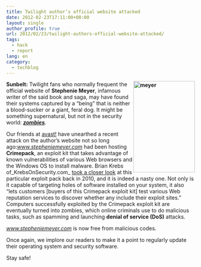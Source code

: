 ```yaml
---
title: Twilight author’s official website attacked
date: 2012-02-23T17:11:00+00:00
layout: single
author_profile: true
url: 2012/02/23/twilight-authors-official-website-attacked/
tags:
  - hack
  - report
lang: en
category: 
  - techblog
---
```

**[<img title="meyer" border="0" alt="meyer" align="right" src="http://lh4.ggpht.com/-wt7imCPJ0-s/T0ZsJ7SGI7I/AAAAAAAAE88/OSocXynK6uo/meyer_thumb.jpg?imgmax=800" width="164" height="244" />](http://lh5.ggpht.com/-o8Jhjf4Y7EU/T0ZsFKeCK6I/AAAAAAAAE80/-e71UTkP8lU/s1600-h/meyer%25255B2%25255D.jpg)Sunbelt:** Twilight fans who normally frequent the official website of **Stephenie Meyer**, infamous writer of the said book and saga, may have found their systems captured by a “being” that is neither a blood-sucker or a giant, feral dog. It might be something supernatural, but not in the security world: **_[zombies](http://en.wikipedia.org/wiki/Zombie_(computer_science))_**. 

Our friends at <a href="https://blog.avast.com/2012/02/23/twilight-authors-official-website-attacked/" target="_blank">avast!</a> have unearthed a recent attack on the author’s website not so long ago:_www.stepheniemeyer.com_ had been hosting **Crimepack**, an exploit kit that takes advantage of known vulnerabilities of various Web browsers and the Windows OS to install malware. Brian Krebs of_KrebsOnSecurity.com_ [took a closer look](http://krebsonsecurity.com/2010/08/crimepack-packed-with-hard-lessons/) at this particular exploit pack back in 2010, and it is indeed a nasty one. Not only is it capable of targeting holes of software installed on your system, it also “lets customers [buyers of this Crimepack exploit kit] test various Web reputation services to discover whether any include their exploit sites.” Computers successfully exploited by the Crimepack exploit kit are eventually turned into zombies, which online criminals use to do malicious tasks, such as spamming and launching **denial of service (DoS)** attacks. 

_www.stepheniemeyer.com_ is now free from malicious codes. 

Once again, we implore our readers to make it a point to regularly update their operating system and security software. 

Stay safe!